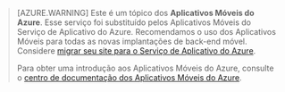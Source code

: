
>[AZURE.WARNING] Este é um tópico dos **Aplicativos Móveis do Azure**.  Esse serviço foi substituído pelos Aplicativos
> Móveis do Serviço de Aplicativo do Azure. Recomendamos o uso dos Aplicativos Móveis para todas as novas implantações de back-end móvel. Considere [migrar seu site para o Serviço de Aplicativo do Azure](../articles/app-service-mobile/app-service-mobile-migrating-from-mobile-services.md).
>
> Para obter uma introdução aos Aplicativos Móveis do Azure, consulte o [centro de documentação dos Aplicativos Móveis do Azure](/documentation/learning-paths/appservice-mobileapps/).

<!----HONumber=AcomDC_0309_2016-->